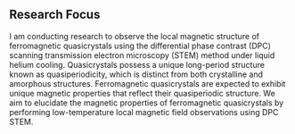 
## Research Focus

I am conducting research to observe the local magnetic structure of ferromagnetic quasicrystals using the differential phase contrast (DPC) scanning transmission electron microscopy (STEM) method under liquid helium cooling. Quasicrystals possess a unique long-period structure known as quasiperiodicity, which is distinct from both crystalline and amorphous structures. Ferromagnetic quasicrystals are expected to exhibit unique magnetic properties that reflect their quasiperiodic structure. We aim to elucidate the magnetic properties of ferromagnetic quasicrystals by performing low-temperature local magnetic field observations using DPC STEM.
